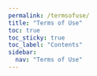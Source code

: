 ```yaml
---
permalink: /termsofuse/
title: "Terms of Use"
toc: true
toc_sticky: true
toc_label: "Contents"
sidebar:
  nav: "Terms of Use"
---
```

